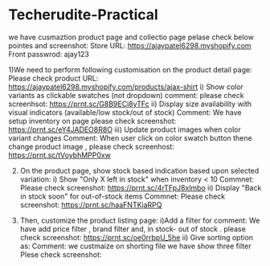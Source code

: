 # Techerudite-Practical

we have cusmaztion product page and collectio page pelase check below pointes and screenshot:
Store URL: https://ajaypatel6298.myshopify.com
Front passwrod: ajay123


1)We need to perform following customisation on the product detail page:
  Please check product URL: https://ajaypatel6298.myshopify.com/products/ajax-shirt
  i) Show color variants as clickable swatches (not dropdown)
    comment: please check screenhsot: https://prnt.sc/G8B9ECi8yTFc
  ii) Display size availability with visual indicators (available/low stock/out of stock)
    Comment: We have setup inventory on page please check screenshot: https://prnt.sc/eY4JADEO8R8O
  iii) Update product images when color variant changes
    Comment: When user click on color swatch button thene change product image , please check screenhost: https://prnt.sc/tVoybhMPP0xw

    
2) On the product page, show stock based indication based upon selected variation:
  i) Show "Only X left in stock" when inventory < 10
    Commnet: Please check screenshot: https://prnt.sc/4rTFpJ8xlmbo
  ii) Display "Back in stock soon" for out-of-stock items
    Commnet: Please check screenshot: https://prnt.sc/haaFNTKjaRPQ

3) Then, customize the product listing page:
   i)Add a filter for 
    comment: We have add price filter , brand filter and, in stock- out of stock . please check screenshot: https://prnt.sc/oe0rrbpU_5he
    ii) Give sorting option as:
     Comment: we custmaize on shorting file we have show three filter Plese check screenshot: 
  
